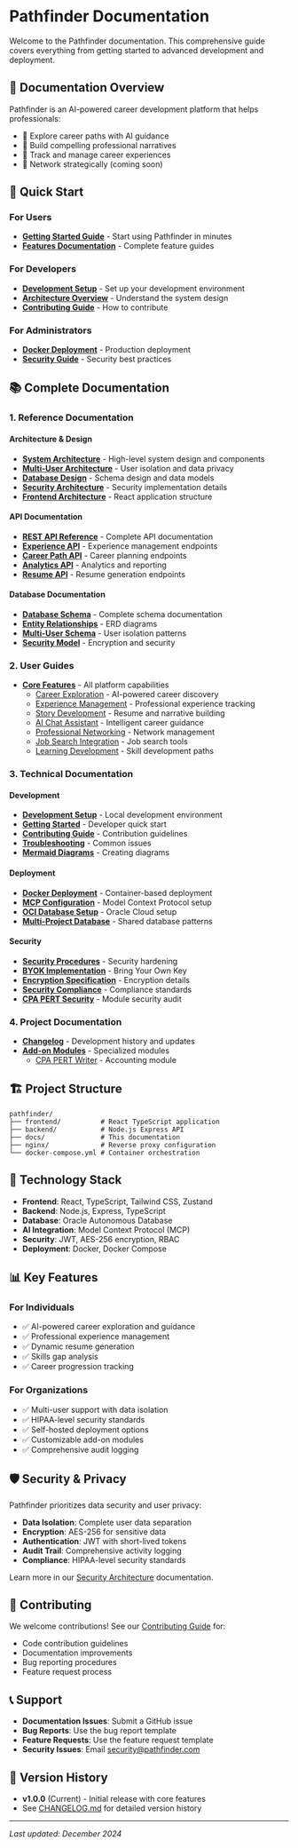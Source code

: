 # Pathfinder Documentation

Welcome to the Pathfinder documentation. This comprehensive guide covers everything from getting started to advanced development and deployment.

## 📖 Documentation Overview

Pathfinder is an AI-powered career development platform that helps professionals:
- 🧭 Explore career paths with AI guidance
- 📝 Build compelling professional narratives
- 🎯 Track and manage career experiences
- 🤝 Network strategically (coming soon)

## 🚀 Quick Start

### For Users
- [**Getting Started Guide**](./user-guides/features/) - Start using Pathfinder in minutes
- [**Features Documentation**](./user-guides/features/) - Complete feature guides

### For Developers
- [**Development Setup**](./technical/development/development-setup.md) - Set up your development environment
- [**Architecture Overview**](./reference/architecture/system-overview.md) - Understand the system design
- [**Contributing Guide**](./technical/development/contributing-guide.md) - How to contribute

### For Administrators
- [**Docker Deployment**](./technical/deployment/docker-deployment.md) - Production deployment
- [**Security Guide**](./technical/security/security-procedures.md) - Security best practices

## 📚 Complete Documentation

### 1. Reference Documentation
#### Architecture & Design
- [**System Architecture**](./reference/architecture/system-overview.md) - High-level system design and components
- [**Multi-User Architecture**](./reference/architecture/multi-user-architecture.md) - User isolation and data privacy
- [**Database Design**](./reference/architecture/database-design.md) - Schema design and data models
- [**Security Architecture**](./reference/architecture/security-architecture.md) - Security implementation details
- [**Frontend Architecture**](./reference/architecture/frontend-architecture.md) - React application structure

#### API Documentation
- [**REST API Reference**](./reference/api/rest-api.md) - Complete API documentation
- [**Experience API**](./reference/api/experience-endpoints.md) - Experience management endpoints
- [**Career Path API**](./reference/api/career-path-endpoints.md) - Career planning endpoints
- [**Analytics API**](./reference/api/analytics-endpoints.md) - Analytics and reporting
- [**Resume API**](./reference/api/resume-endpoints.md) - Resume generation endpoints

#### Database Documentation
- [**Database Schema**](./reference/database/) - Complete schema documentation
- [**Entity Relationships**](./reference/database/diagrams/) - ERD diagrams
- [**Multi-User Schema**](./reference/database/multi-user-architecture.md) - User isolation patterns
- [**Security Model**](./reference/database/security-encryption-model.md) - Encryption and security

### 2. User Guides
- [**Core Features**](./user-guides/features/README.md) - All platform capabilities
  - [Career Exploration](./user-guides/features/career-exploration.md) - AI-powered career discovery
  - [Experience Management](./user-guides/features/experience-management.md) - Professional experience tracking
  - [Story Development](./user-guides/features/story-development.md) - Resume and narrative building
  - [AI Chat Assistant](./user-guides/features/ai-chat-assistant.md) - Intelligent career guidance
  - [Professional Networking](./user-guides/features/professional-networking.md) - Network management
  - [Job Search Integration](./user-guides/features/job-search-integration.md) - Job search tools
  - [Learning Development](./user-guides/features/learning-development.md) - Skill development paths

### 3. Technical Documentation
#### Development
- [**Development Setup**](./technical/development/development-setup.md) - Local development environment
- [**Getting Started**](./technical/development/getting-started.md) - Developer quick start
- [**Contributing Guide**](./technical/development/contributing-guide.md) - Contribution guidelines
- [**Troubleshooting**](./technical/development/troubleshooting.md) - Common issues
- [**Mermaid Diagrams**](./technical/development/mermaid-diagrams.md) - Creating diagrams

#### Deployment
- [**Docker Deployment**](./technical/deployment/docker-deployment.md) - Container-based deployment
- [**MCP Configuration**](./technical/deployment/mcp-configuration.md) - Model Context Protocol setup
- [**OCI Database Setup**](./technical/deployment/oci-provisioning-guide.md) - Oracle Cloud setup
- [**Multi-Project Database**](./technical/deployment/multi-project-database-guide.md) - Shared database patterns

#### Security
- [**Security Procedures**](./technical/security/security-procedures.md) - Security hardening
- [**BYOK Implementation**](./technical/security/byok-implementation.md) - Bring Your Own Key
- [**Encryption Specification**](./technical/security/encryption-specification.md) - Encryption details
- [**Security Compliance**](./technical/security/security-compliance.md) - Compliance standards
- [**CPA PERT Security**](./technical/security/cpa-pert-security-audit.md) - Module security audit

### 4. Project Documentation
- [**Changelog**](./project/changelog/) - Development history and updates
- [**Add-on Modules**](./project/addons/) - Specialized modules
  - [CPA PERT Writer](./project/addons/cpa-pert-writer/README.md) - Accounting module

## 🏗️ Project Structure

```
pathfinder/
├── frontend/          # React TypeScript application
├── backend/           # Node.js Express API
├── docs/              # This documentation
├── nginx/             # Reverse proxy configuration
└── docker-compose.yml # Container orchestration
```

## 🔧 Technology Stack

- **Frontend**: React, TypeScript, Tailwind CSS, Zustand
- **Backend**: Node.js, Express, TypeScript
- **Database**: Oracle Autonomous Database
- **AI Integration**: Model Context Protocol (MCP)
- **Security**: JWT, AES-256 encryption, RBAC
- **Deployment**: Docker, Docker Compose

## 📊 Key Features

### For Individuals
- ✅ AI-powered career exploration and guidance
- ✅ Professional experience management
- ✅ Dynamic resume generation
- ✅ Skills gap analysis
- ✅ Career progression tracking

### For Organizations
- ✅ Multi-user support with data isolation
- ✅ HIPAA-level security standards
- ✅ Self-hosted deployment options
- ✅ Customizable add-on modules
- ✅ Comprehensive audit logging

## 🛡️ Security & Privacy

Pathfinder prioritizes data security and user privacy:
- **Data Isolation**: Complete user data separation
- **Encryption**: AES-256 for sensitive data
- **Authentication**: JWT with short-lived tokens
- **Audit Trail**: Comprehensive activity logging
- **Compliance**: HIPAA-level security standards

Learn more in our [Security Architecture](./architecture/security-architecture.md) documentation.

## 🤝 Contributing

We welcome contributions! See our [Contributing Guide](./guides/contributing-guide.md) for:
- Code contribution guidelines
- Documentation improvements
- Bug reporting procedures
- Feature request process

## 📞 Support

- **Documentation Issues**: Submit a GitHub issue
- **Bug Reports**: Use the bug report template
- **Feature Requests**: Use the feature request template
- **Security Issues**: Email security@pathfinder.com

## 🔄 Version History

- **v1.0.0** (Current) - Initial release with core features
- See [CHANGELOG.md](../CHANGELOG.md) for detailed version history

---

*Last updated: December 2024*